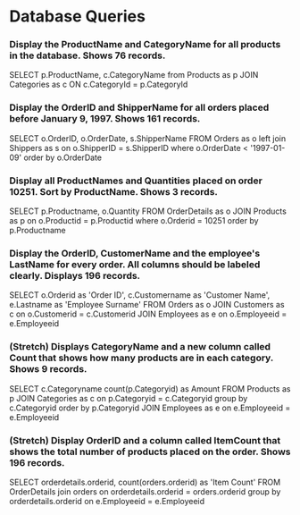 # Database Queries

### Display the ProductName and CategoryName for all products in the database. Shows 76 records.
SELECT p.ProductName, c.CategoryName 
from Products as p 
JOIN Categories as c 
ON c.CategoryId = p.CategoryId

### Display the OrderID and ShipperName for all orders placed before January 9, 1997. Shows 161 records.
SELECT o.OrderID, o.OrderDate, s.ShipperName 
FROM Orders as o 
left join Shippers as s 
on o.ShipperID = s.ShipperID where o.OrderDate < '1997-01-09' order by o.OrderDate


### Display all ProductNames and Quantities placed on order 10251. Sort by ProductName. Shows 3 records.
SELECT p.Productname, o.Quantity 
FROM OrderDetails as o 
JOIN Products as p 
on o.Productid = p.Productid 
where o.Orderid = 10251 order by p.Productname


### Display the OrderID, CustomerName and the employee's LastName for every order. All columns should be labeled clearly. Displays 196 records.
SELECT o.Orderid as 'Order ID',
c.Customername as 'Customer Name',
e.Lastname as 'Employee Surname' 
FROM Orders as o 
JOIN Customers as c 
on o.Customerid = c.Customerid 
JOIN Employees as e
on o.Employeeid = e.Employeeid


### (Stretch)  Displays CategoryName and a new column called Count that shows how many products are in each category. Shows 9 records.
SELECT c.Categoryname 
count(p.Categoryid) as Amount 
FROM Products as p 
JOIN Categories as c 
on p.Categoryid = c.Categoryid group by c.Categoryid order by p.Categoryid
JOIN Employees as e
on e.Employeeid = e.Employeeid


### (Stretch) Display OrderID and a  column called ItemCount that shows the total number of products placed on the order. Shows 196 records. 
SELECT orderdetails.orderid, 
count(orders.orderid) as 'Item Count' 
FROM OrderDetails 
join orders 
on orderdetails.orderid = orders.orderid group by orderdetails.orderid
on e.Employeeid = e.Employeeid